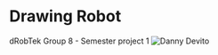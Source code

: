 # Drawing Robot
 dRobTek Group 8 - Semester project 1
![Danny Devito](.\Drawing-Robot\Assets\danny.jpg?raw=true)

